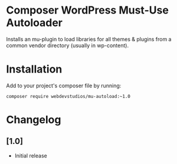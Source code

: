 # Composer WordPress Must-Use Autoloader

Installs an mu-plugin to load libraries for all themes & plugins from a common vendor directory (usually in wp-content).

# Installation

Add to your project's composer file by running:

`composer require webdevstudios/mu-autoload:~1.0`

# Changelog

## [1.0]

* Initial release
